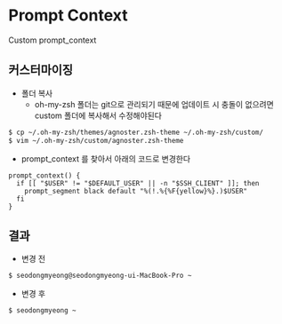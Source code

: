 # Prompt Context
Custom prompt_context

## 커스터마이징
- 폴더 복사
    + oh-my-zsh 폴더는 git으로 관리되기 때문에 업데이트 시 충돌이 없으려면 custom 폴더에 복사해서 수정해야된다
```bash
$ cp ~/.oh-my-zsh/themes/agnoster.zsh-theme ~/.oh-my-zsh/custom/
$ vim ~/.oh-my-zsh/custom/agnoster.zsh-theme
```

- prompt_context 를 찾아서 아래의 코드로 변경한다
```
prompt_context() {
  if [[ "$USER" != "$DEFAULT_USER" || -n "$SSH_CLIENT" ]]; then
    prompt_segment black default "%(!.%{%F{yellow}%}.)$USER"
  fi
}
```

## 결과
- 변경 전
```bash
$ seodongmyeong@seodongmyeong-ui-MacBook-Pro ~
```

- 변경 후
```bash
$ seodongmyeong ~
```
